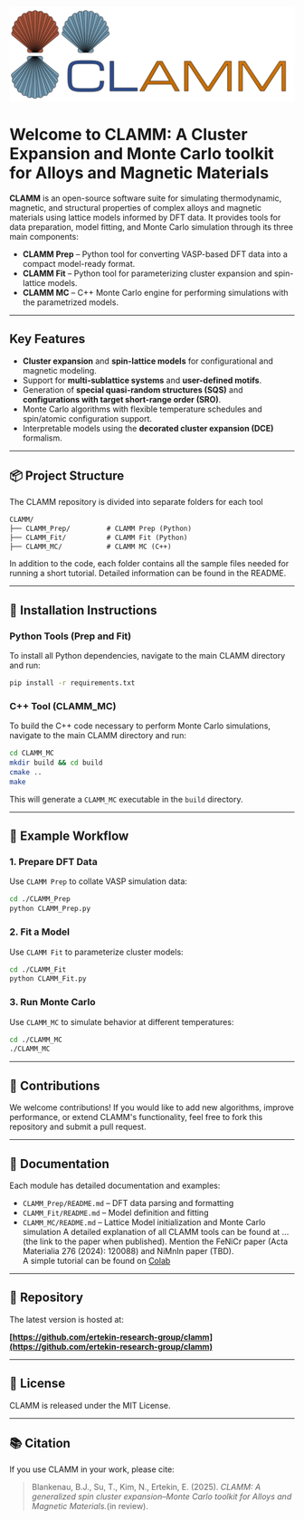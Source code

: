 ![title](media/Clamm1.png)
# Welcome to CLAMM: A Cluster Expansion and Monte Carlo toolkit for Alloys and Magnetic Materials 

**CLAMM** is an open-source software suite for simulating thermodynamic, magnetic, and structural properties of complex alloys and magnetic materials using lattice models informed by DFT data. It provides tools for data preparation, model fitting, and Monte Carlo simulation through its three main components:

- **CLAMM Prep** – Python tool for converting VASP-based DFT data into a compact model-ready format.
- **CLAMM Fit** – Python tool for parameterizing cluster expansion and spin-lattice models.
- **CLAMM MC** – C++ Monte Carlo engine for performing simulations with the parametrized models.
---
  
## Key Features
- **Cluster expansion** and **spin-lattice models** for configurational and magnetic modeling.
- Support for **multi-sublattice systems** and **user-defined motifs**.
- Generation of **special quasi-random structures (SQS)** and **configurations with target short-range order (SRO)**.
- Monte Carlo algorithms with flexible temperature schedules and spin/atomic configuration support.
- Interpretable models using the **decorated cluster expansion (DCE)** formalism.
---

## 📦 Project Structure
The CLAMM repository is divided into separate folders for each tool
```
CLAMM/
├── CLAMM_Prep/         # CLAMM Prep (Python)
├── CLAMM_Fit/          # CLAMM Fit (Python)
├── CLAMM_MC/           # CLAMM MC (C++)
```
In addition to the code, each folder contains all the sample files needed for running a short tutorial. Detailed information can be found in the README.

---

## 🔧 Installation Instructions

### Python Tools (Prep and Fit)
To install all Python dependencies, navigate to the main CLAMM directory and run:
```bash
pip install -r requirements.txt
```

### C++ Tool (CLAMM_MC)
To build the C++ code necessary to perform Monte Carlo simulations, navigate to the main CLAMM directory and run: 
```bash
cd CLAMM_MC
mkdir build && cd build
cmake ..
make
```
This will generate a `CLAMM_MC` executable in the `build` directory.

---

## 🚀 Example Workflow

### 1. Prepare DFT Data
Use `CLAMM Prep` to collate VASP simulation data:
```bash
cd ./CLAMM_Prep
python CLAMM_Prep.py
```
### 2. Fit a Model
Use `CLAMM Fit` to parameterize cluster models:
```bash
cd ./CLAMM_Fit
python CLAMM_Fit.py
```
### 3. Run Monte Carlo
Use `CLAMM_MC` to simulate behavior at different temperatures:
```bash
cd ./CLAMM_MC
./CLAMM_MC
```
---

## 🤝 Contributions

We welcome contributions! If you would like to add new algorithms, improve performance, or extend CLAMM's functionality, feel free to fork this repository and submit a pull request.

---

## 📘 Documentation

Each module has detailed documentation and examples:
- `CLAMM_Prep/README.md` – DFT data parsing and formatting
- `CLAMM_Fit/README.md` – Model definition and fitting
- `CLAMM_MC/README.md` – Lattice Model initialization and Monte Carlo simulation
A detailed explanation of all CLAMM tools can be found at ... (the link to the paper when published).
Mention the FeNiCr paper (Acta Materialia 276 (2024): 120088) and NiMnIn paper (TBD).\
A simple tutorial can be found on [Colab](https://colab.research.google.com/drive/1UhURqhrxokx1FasEfXXOUd_Hu4PLQtmr?usp=sharing)
---

## 🔗 Repository

The latest version is hosted at:

**[https://github.com/ertekin-research-group/clamm](https://github.com/ertekin-research-group/clamm)**

---
## 📜 License

CLAMM is released under the MIT License.

---

## 📚 Citation

If you use CLAMM in your work, please cite:

> Blankenau, B.J., Su, T., Kim, N., Ertekin, E. (2025). *CLAMM: A generalized spin cluster expansion–Monte Carlo toolkit for Alloys and Magnetic Materials.*(in review).
